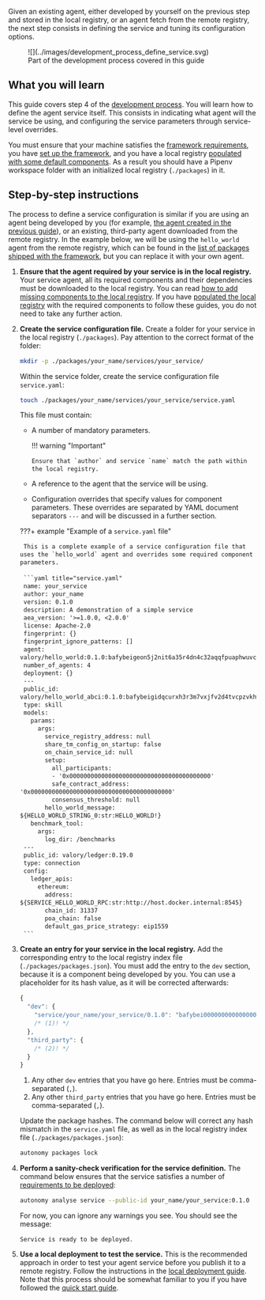 Given an existing agent, either developed by yourself on the previous step and stored in the local registry, or an agent fetch from the remote registry, the next step consists in defining the service and tuning its configuration options.

<figure markdown>
![](../images/development_process_define_service.svg)
<figcaption>Part of the development process covered in this guide</figcaption>
</figure>

## What you will learn

This guide covers step 4 of the [development process](./overview_of_the_development_process.md). You will learn how to define the agent service itself. This consists in indicating what agent will the service be using, and configuring the service parameters through service-level overrides.

You must ensure that your machine satisfies the [framework requirements](./set_up.md#requirements), you have [set up the framework](./set_up.md#set-up-the-framework), and you have a local registry [populated with some default components](./set_up.md#populate-the-local-registry-for-the-guides). As a result you should have a Pipenv workspace folder with an initialized local registry (`./packages`) in it.

## Step-by-step instructions

The process to define a service configuration is similar if you are using an agent being developed by you (for example, [the agent created in the previous guide](./define_agent.md)), or an existing, third-party agent downloaded from the remote registry. In the example below, we will be using the `hello_world` agent from the remote registry, which can be found in the [list of packages shipped with the framework](../package_list.md), but you can replace it with your own agent.

1. **Ensure that the agent required by your service is in the local registry.** Your service agent, all its required components and their dependencies must be downloaded to the local registry. You can read [how to add missing components to the local registry](#).
If you have [populated the local registry](./set_up.md#populate-the-local-registry-for-the-guides) with the required components to follow these guides, you do not need to take any further action.

2. **Create the service configuration file.** Create a folder for your service in the local registry (`./packages`). Pay attention to the correct format of the folder:

    ```bash
    mkdir -p ./packages/your_name/services/your_service/
    ```

    Within the service folder, create the service configuration file `service.yaml`:
    ```bash
    touch ./packages/your_name/services/your_service/service.yaml
    ```

    This file must contain:

      * A number of mandatory parameters.

        !!! warning "Important"

            Ensure that `author` and service `name` match the path within the local registry.

      * A reference to the agent that the service will be using.
      * Configuration overrides that specify values for component parameters. These overrides are separated by YAML document separators `---` and will be discussed in a further section.

    ???+ example "Example of a `service.yaml` file"

        This is a complete example of a service configuration file that uses the `hello_world` agent and overrides some required component parameters.

        ```yaml title="service.yaml"
        name: your_service
        author: your_name
        version: 0.1.0
        description: A demonstration of a simple service
        aea_version: '>=1.0.0, <2.0.0'
        license: Apache-2.0
        fingerprint: {}
        fingerprint_ignore_patterns: []
        agent: valory/hello_world:0.1.0:bafybeigeon5j2nit6a35r4dn4c32aqqfpuaphwuvc3muw67ymqwbrrzrvu
        number_of_agents: 4
        deployment: {}
        ---
        public_id: valory/hello_world_abci:0.1.0:bafybeigidqcurxh3r3m7vxjfv2d4tvcpzvkhwj7r7owacn6jymzik75k7i
        type: skill
        models:
          params:
            args:
              service_registry_address: null
              share_tm_config_on_startup: false
              on_chain_service_id: null
              setup:
                all_participants:
                - '0x0000000000000000000000000000000000000000'
                safe_contract_address: '0x0000000000000000000000000000000000000000'
                consensus_threshold: null
              hello_world_message: ${HELLO_WORLD_STRING_0:str:HELLO_WORLD!}
          benchmark_tool:
            args:
              log_dir: /benchmarks
        ---
        public_id: valory/ledger:0.19.0
        type: connection
        config:
          ledger_apis:
            ethereum:
              address: ${SERVICE_HELLO_WORLD_RPC:str:http://host.docker.internal:8545}
              chain_id: 31337
              poa_chain: false
              default_gas_price_strategy: eip1559
        ```

3. **Create an entry for your service in the local registry.** Add the corresponding entry to the local registry index file (`./packages/packages.json`). You must add the entry to the `dev` section, because it is a component being developed by you. You can use a placeholder for its hash value, as it will be corrected afterwards:

	<!-- Use js instead of json lexer to support mkdocs-material comment features -->
    ```js
    {
      "dev": {
        "service/your_name/your_service/0.1.0": "bafybei0000000000000000000000000000000000000000000000000000",
        /* (1)! */
      },
      "third_party": {
        /* (2)! */
      }
    }
    ```
    
    1. Any other `dev` entries that you have go here. Entries must be comma-separated (`,`).
    2. Any other `third_party` entries that you have go here. Entries must be comma-separated (`,`).
    
    Update the package hashes. The command below will correct any hash mismatch in the `service.yaml` file, as well as in the local registry index file (`./packages/packages.json`):

    ```bash
    autonomy packages lock
    ```

4. **Perform a sanity-check verification for the service definition.** The command below ensures that the service satisfies a number of [requirements to be deployed](../configure_service/on-chain_deployment_checklist.md):

    ```bash
    autonomy analyse service --public-id your_name/your_service:0.1.0
    ```

    For now, you can ignore any warnings you see. You should see the message:

    ```
    Service is ready to be deployed.
    ```

5. **Use a local deployment to test the service.** This is the recommended approach in order to test your agent service before you publish it to a remote registry. Follow the instructions in the [local deployment guide](./deploy_service/index.md#local-deployment). Note that this process should be somewhat familiar to you if you have followed the [quick start guide](./quick_start.md).
